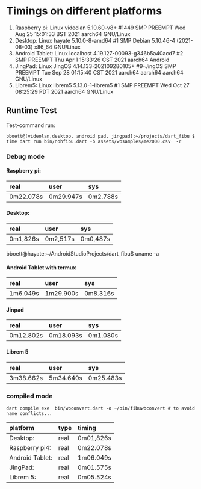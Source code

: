 # Timings on different platforms

1. Raspberry pi: Linux videolan 5.10.60-v8+ #1449 SMP PREEMPT Wed Aug 25 15:01:33 BST 2021 aarch64 GNU/Linux
2. Desktop: Linux hayate 5.10.0-8-amd64 #1 SMP Debian 5.10.46-4 (2021-08-03) x86_64 GNU/Linux
3. Android Tablet: Linux localhost 4.19.127-00093-g346b5a40acd7 #2 SMP PREEMPT Thu Apr 1 15:33:26 CST 2021 aarch64 Android
4. JingPad: Linux JingOS 4.14.133-202109280105+ #9-JingOS SMP PREEMPT Tue Sep 28 01:15:40 CST 2021 aarch64 aarch64 aarch64 GNU/Linux 
5. Librem5: Linux librem5 5.13.0-1-librem5 #1 SMP PREEMPT Wed Oct 27 08:25:29 PDT 2021 aarch64 GNU/Linux


## Runtime Test
Test-command run: 

```
bboett@[videolan,desktop, android pad, jingpad]:~/projects/dart_fibu $ time dart run bin/nohfibu.dart -b assets/wbsamples/me2000.csv  -r
```

### Debug mode

#### Raspberry pi:
|real|user|sys|
|:--- | :--- | :---|
|0m22.078s|0m29.947s|0m2.788s|

#### Desktop:
|real|user|sys|
|:--- | :--- | :---|
|0m1,826s|0m2,517s|0m0,487s|
bboett@hayate:~/AndroidStudioProjects/dart_fibu$ uname -a

#### Android Tablet with termux
|real|user|sys|
|:--- | :--- | :---|
|1m6.049s|1m29.900s|0m8.316s|

#### Jinpad

|real|user|sys|
|:--- | :--- | :---|
|0m12.802s|0m18.093s|0m1.080s|

#### Librem 5

|real|user|sys|
|:--- | :--- | :---|
|3m38.662s|5m34.640s|0m25.483s|

### compiled mode 

```
dart compile exe  bin/wbconvert.dart -o ~/bin/fibuwbconvert # to avoid name conflicts...
```

|platform       |type   | timing |
|:--- | --- | :---|
|Desktop:       |real  |0m01,826s|
|Raspberry pi4: |real  |0m22.078s|
|Android Tablet:|real  |1m06.049s|
|JingPad:       |real  |0m01.575s|
|Librem 5:      |real  |0m05.524s|
